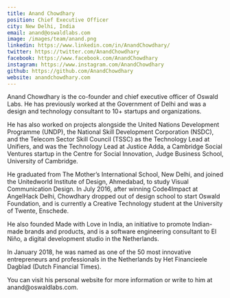 ```yaml
---
title: Anand Chowdhary
position: Chief Executive Officer
city: New Delhi, India
email: anand@oswaldlabs.com
image: /images/team/anand.png
linkedin: https://www.linkedin.com/in/AnandChowdhary/
twitter: https://twitter.com/AnandChowdhary
facebook: https://www.facebook.com/AnandChowdhary
instagram: https://www.instagram.com/AnandChowdhary
github: https://github.com/AnandChowdhary
website: anandchowdhary.com
---
```


Anand Chowdhary is the co-founder and chief executive officer of Oswald Labs. He has previously worked at the Government of Delhi and was a design and technology consultant to 10+ startups and organizations.

<!--more-->

He has also worked on projects alongside the United Nations Development Programme (UNDP), the National Skill Development Corporation (NSDC), and the Telecom Sector Skill Council (TSSC) as the Technology Lead at Unifiers, and was the Technology Lead at Justice Adda, a Cambridge Social Ventures startup in the Centre for Social Innovation, Judge Business School, University of Cambridge.

He graduated from The Mother’s International School, New Delhi, and joined the Unitedworld Institute of Design, Ahmedabad, to study Visual Communication Design. In July 2016, after winning Code4Impact at AngelHack Delhi, Chowdhary dropped out of design school to start Oswald Foundation, and is currently a Creative Technology student at the University of Twente, Enschede.

He also founded Made with Love in India, an initiative to promote Indian-made brands and products, and is a software engineering consultant to El Niño, a digital development studio in the Netherlands.

In January 2018, he was named as one of the 50 most innovative entrepreneurs and professionals in the Netherlands by Het Financieele Dagblad (Dutch Financial Times).

You can visit his personal website for more information or write to him at anand@​oswald​labs.com.